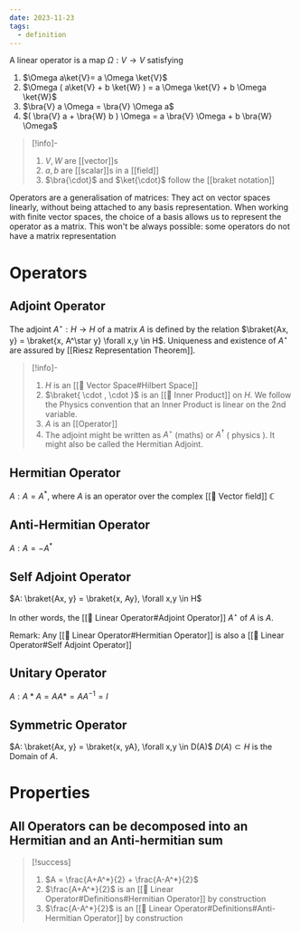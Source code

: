 ```yaml
---
date: 2023-11-23
tags:
  - definition
---
```

A linear operator is a map $\Omega: V \rightarrow V$  satisfying

1. $\Omega a\ket{V}= a \Omega \ket{V}$
2. $\Omega ( a\ket{V} + b \ket{W} ) = a \Omega \ket{V} + b \Omega \ket{W}$ 
3. $\bra{V} a \Omega = \bra{V} \Omega a$ 
4. $( \bra{V} a + \bra{W} b ) \Omega = a \bra{V} \Omega + b \bra{W} \Omega$ 

>[!info]-
> 1. $V,W$ are [[vector]]s
> 2. $a,b$ are [[scalar]]s in a [[field]]
> 3. $\bra{\cdot}$ and $\ket{\cdot}$ follow the [[braket notation]]

Operators are a generalisation of matrices: They act on vector spaces linearly, without being attached to any basis representation. When working with finite vector spaces, the choice of a basis allows us to represent the operator as a matrix. This won't be always possible: some operators do not have a matrix representation

# Operators

## Adjoint Operator
The adjoint $A^\star : H \rightarrow H$ of a matrix $A$ is defined by the relation $\braket{Ax, y} = \braket{x, A^\star y} \forall x,y \in H$. Uniqueness and existence of $A^\star$ are assured by [[Riesz Representation Theorem]].

>[!info]-
> 1. $H$ is an [[📘 Vector Space#Hilbert Space]] 
> 2. $\braket{ \cdot , \cdot }$ is an [[📘 Inner Product]] on $H$. We follow the Physics convention that an Inner Product is linear on the 2nd variable.
> 3. $A$ is an [[Operator]]
> 4. The adjoint might be written as $A^\star$ (maths) or $A^\dagger$ ( physics ). It might also be called the Hermitian Adjoint.

## Hermitian Operator
$A: A = A^*$, where $A$ is an operator over the complex [[📘 Vector field]] $\mathbb{C}$

## Anti-Hermitian Operator
$A: A = -A^*$

## Self Adjoint Operator
$A: \braket{Ax, y} = \braket{x, Ay}, \forall x,y \in H$

In other words, the [[📘 Linear Operator#Adjoint Operator]] $A^\star$ of $A$ is $A$.

Remark: Any [[📘 Linear Operator#Hermitian Operator]] is also a [[📘 Linear Operator#Self Adjoint Operator]]

## Unitary Operator
$A: A*A = AA* = AA^{-1} =I$

## Symmetric Operator
$A: \braket{Ax, y} = \braket{x, yA}, \forall x,y \in D(A)$
$D(A) \subset H$ is the Domain of $A$.

# Properties

## All Operators can be decomposed into an Hermitian and an Anti-hermitian sum

>[!success]
> 1. $A = \frac{A+A^*}{2} + \frac{A-A^*}{2}$
> 2. $\frac{A+A^*}{2}$ is an [[📘 Linear Operator#Definitions#Hermitian Operator]] by construction
> 3. $\frac{A-A^*}{2}$ is an [[📘 Linear Operator#Definitions#Anti-Hermitian Operator]] by construction
